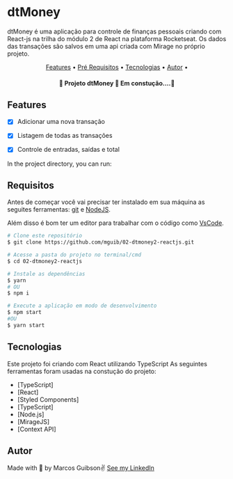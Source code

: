 # dtMoney

dtMoney é uma aplicação para controle de finanças pessoais criando com React-js na trilha do módulo 2 de React na plataforma Rocketseat. Os dados das transações são salvos em uma api criada com Mirage no próprio projeto.

<p align="center">
  <a href="#features">Features</a> •
  <a href="#requisitos">Pré Requisitos</a> •
  <a href="#tecnologias">Tecnologias</a> •
  <a href="#autor">Autor</a> •
</p>

<h4 align="center">🚧 Projeto dtMoney 🚀 Em constução....🚧 </h4>

## Features
- [x] Adicionar uma nova transação
- [x] Listagem de todas as transações
- [x] Controle de entradas, saídas e total


In the project directory, you can run:

## Requisitos
Antes de começar você vai precisar ter instalado em sua máquina as seguites ferramentas: <a href="https://git-scm.com/">git</a> e <a href="https://nodejs.org/en/">NodeJS</a>.

Além disso é bom ter um editor para trabalhar com o código como <a href="https://code.visualstudio.com/">VsCode</a>.
```bash
# Clone este repositório
$ git clone https://github.com/mguib/02-dtmoney2-reactjs.git

# Acesse a pasta do projeto no terminal/cmd
$ cd 02-dtmoney2-reactjs

# Instale as dependências
$ yarn
# OU
$ npm i

# Execute a aplicação em modo de desenvolvimento
$ npm start
#OU
$ yarn start
```


## Tecnologias
Este projeto foi criando com React utilizando TypeScript
As seguintes ferramentas foram usadas na constução do projeto:
- [TypeScript]
- [React]
- [Styled Components]
- [TypeScript]
- [Node.js]
- [MirageJS]
- [Context API]

## Autor

Made with 💜 by Marcos Guibson✌ [See my LinkedIn](https://www.linkedin.com/in/marcos-guibson-santos-da-silva-0b62321a3/)
